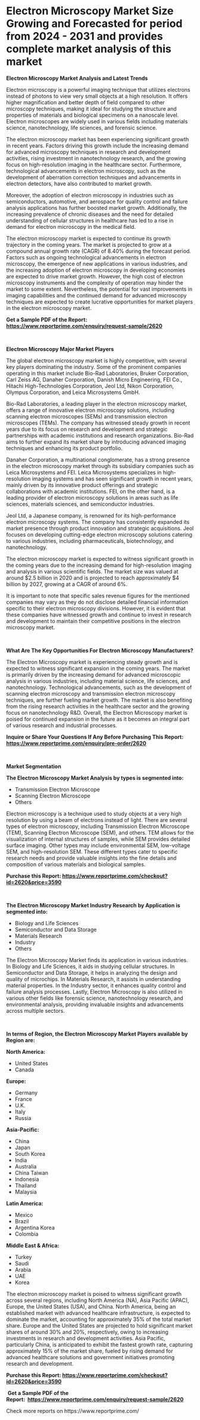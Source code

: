 <p><h1>Electron Microscopy Market Size Growing and Forecasted for period from 2024 - 2031 and provides complete market analysis of this market</h1></p><p><strong>Electron Microscopy Market Analysis and Latest Trends</strong></p>
<p><p>Electron microscopy is a powerful imaging technique that utilizes electrons instead of photons to view very small objects at a high resolution. It offers higher magnification and better depth of field compared to other microscopy techniques, making it ideal for studying the structure and properties of materials and biological specimens on a nanoscale level. Electron microscopes are widely used in various fields including materials science, nanotechnology, life sciences, and forensic science.</p><p>The electron microscopy market has been experiencing significant growth in recent years. Factors driving this growth include the increasing demand for advanced microscopy techniques in research and development activities, rising investment in nanotechnology research, and the growing focus on high-resolution imaging in the healthcare sector. Furthermore, technological advancements in electron microscopy, such as the development of aberration correction techniques and advancements in electron detectors, have also contributed to market growth.</p><p>Moreover, the adoption of electron microscopy in industries such as semiconductors, automotive, and aerospace for quality control and failure analysis applications has further boosted market growth. Additionally, the increasing prevalence of chronic diseases and the need for detailed understanding of cellular structures in healthcare has led to a rise in demand for electron microscopy in the medical field.</p><p>The electron microscopy market is expected to continue its growth trajectory in the coming years. The market is projected to grow at a compound annual growth rate (CAGR) of 8.40% during the forecast period. Factors such as ongoing technological advancements in electron microscopy, the emergence of new applications in various industries, and the increasing adoption of electron microscopy in developing economies are expected to drive market growth. However, the high cost of electron microscopy instruments and the complexity of operation may hinder the market to some extent. Nevertheless, the potential for vast improvements in imaging capabilities and the continued demand for advanced microscopy techniques are expected to create lucrative opportunities for market players in the electron microscopy market.</p></p>
<p><strong>Get a Sample PDF of the Report:&nbsp; <a href="https://www.reportprime.com/enquiry/request-sample/2620">https://www.reportprime.com/enquiry/request-sample/2620</a></strong></p>
<p>&nbsp;</p>
<p><strong>Electron Microscopy Major Market Players</strong></p>
<p><p>The global electron microscopy market is highly competitive, with several key players dominating the industry. Some of the prominent companies operating in this market include Bio-Rad Laboratories, Bruker Corporation, Carl Zeiss AG, Danaher Corporation, Danish Micro Engineering, FEI Co., Hitachi High-Technologies Corporation, Jeol Ltd, Nikon Corporation, Olympus Corporation, and Leica Microsystems GmbH.</p><p>Bio-Rad Laboratories, a leading player in the electron microscopy market, offers a range of innovative electron microscopy solutions, including scanning electron microscopes (SEMs) and transmission electron microscopes (TEMs). The company has witnessed steady growth in recent years due to its focus on research and development and strategic partnerships with academic institutions and research organizations. Bio-Rad aims to further expand its market share by introducing advanced imaging techniques and enhancing its product portfolio.</p><p>Danaher Corporation, a multinational conglomerate, has a strong presence in the electron microscopy market through its subsidiary companies such as Leica Microsystems and FEI. Leica Microsystems specializes in high-resolution imaging systems and has seen significant growth in recent years, mainly driven by its innovative product offerings and strategic collaborations with academic institutions. FEI, on the other hand, is a leading provider of electron microscopy solutions in areas such as life sciences, materials sciences, and semiconductor industries.</p><p>Jeol Ltd, a Japanese company, is renowned for its high-performance electron microscopy systems. The company has consistently expanded its market presence through product innovation and strategic acquisitions. Jeol focuses on developing cutting-edge electron microscopy solutions catering to various industries, including pharmaceuticals, biotechnology, and nanotechnology.</p><p>The electron microscopy market is expected to witness significant growth in the coming years due to the increasing demand for high-resolution imaging and analysis in various scientific fields. The market size was valued at around $2.5 billion in 2020 and is projected to reach approximately $4 billion by 2027, growing at a CAGR of around 6%.</p><p>It is important to note that specific sales revenue figures for the mentioned companies may vary as they do not disclose detailed financial information specific to their electron microscopy divisions. However, it is evident that these companies have witnessed growth and continue to invest in research and development to maintain their competitive positions in the electron microscopy market.</p></p>
<p>&nbsp;</p>
<p><strong>What Are The Key Opportunities For Electron Microscopy Manufacturers?</strong></p>
<p><p>The Electron Microscopy market is experiencing steady growth and is expected to witness significant expansion in the coming years. The market is primarily driven by the increasing demand for advanced microscopic analysis in various industries, including material science, life sciences, and nanotechnology. Technological advancements, such as the development of scanning electron microscopy and transmission electron microscopy techniques, are further fueling market growth. The market is also benefiting from the rising research activities in the healthcare sector and the growing focus on nanotechnology R&D. Overall, the Electron Microscopy market is poised for continued expansion in the future as it becomes an integral part of various research and industrial processes.</p></p>
<p><strong>Inquire or Share Your Questions If Any Before Purchasing This Report: <a href="https://www.reportprime.com/enquiry/pre-order/2620">https://www.reportprime.com/enquiry/pre-order/2620</a></strong></p>
<p>&nbsp;</p>
<p><strong>Market Segmentation</strong></p>
<p><strong>The Electron Microscopy Market Analysis by types is segmented into:</strong></p>
<p><ul><li>Transmission Electron Microscope</li><li>Scanning Electron Microscope</li><li>Others</li></ul></p>
<p><p>Electron microscopy is a technique used to study objects at a very high resolution by using a beam of electrons instead of light. There are several types of electron microscopy, including Transmission Electron Microscope (TEM), Scanning Electron Microscope (SEM), and others. TEM allows for the visualization of internal structures of samples, while SEM provides detailed surface imaging. Other types may include environmental SEM, low-voltage SEM, and high-resolution SEM. These different types cater to specific research needs and provide valuable insights into the fine details and composition of various materials and biological samples.</p></p>
<p><strong>Purchase this Report:&nbsp;<a href="https://www.reportprime.com/checkout?id=2620&price=3590">https://www.reportprime.com/checkout?id=2620&price=3590</a></strong></p>
<p>&nbsp;</p>
<p><strong>The Electron Microscopy Market Industry Research by Application is segmented into:</strong></p>
<p><ul><li>Biology and Life Sciences</li><li>Semiconductor and Data Storage</li><li>Materials Research</li><li>Industry</li><li>Others</li></ul></p>
<p><p>The Electron Microscopy Market finds its application in various industries. In Biology and Life Sciences, it aids in studying cellular structures. In Semiconductor and Data Storage, it helps in analyzing the design and quality of microchips. In Materials Research, it assists in understanding material properties. In the Industry sector, it enhances quality control and failure analysis processes. Lastly, Electron Microscopy is also utilized in various other fields like forensic science, nanotechnology research, and environmental analysis, providing invaluable insights and advancements across multiple sectors.</p></p>
<p>&nbsp;</p>
<p><strong>In terms of Region, the Electron Microscopy Market Players available by Region are:</strong></p>
<p>
    <p> <strong> North America: </strong>
        <ul>
            <li>United States</li>
            <li>Canada</li>
        </ul>
        </p> 
    <p> <strong> Europe: </strong>
        <ul>
            <li>Germany</li>
            <li>France</li>
            <li>U.K.</li>
            <li>Italy</li>
            <li>Russia</li>
        </ul>
        </p> 
    <p> <strong> Asia-Pacific: </strong>
        <ul>
            <li>China</li>
            <li>Japan</li>
            <li>South Korea</li>
            <li>India</li>
            <li>Australia</li>
            <li>China Taiwan</li>
            <li>Indonesia</li>
            <li>Thailand</li>
            <li>Malaysia</li>
        </ul>
        </p> 
    <p> <strong> Latin America: </strong>
        <ul>
            <li>Mexico</li>
            <li>Brazil</li>
            <li>Argentina Korea</li>
            <li>Colombia</li>
        </ul>
        </p> 
    <p> <strong> Middle East & Africa: </strong>
        <ul>
            <li>Turkey</li>
            <li>Saudi</li>
            <li>Arabia</li>
            <li>UAE</li>
            <li>Korea</li>
        </ul>
    </p>
    </p>
<p><p>The electron microscopy market is poised to witness significant growth across several regions, including North America (NA), Asia Pacific (APAC), Europe, the United States (USA), and China. North America, being an established market with advanced healthcare infrastructure, is expected to dominate the market, accounting for approximately 35% of the total market share. Europe and the United States are projected to hold significant market shares of around 30% and 20%, respectively, owing to increasing investments in research and development activities. Asia Pacific, particularly China, is anticipated to exhibit the fastest growth rate, capturing approximately 15% of the market share, fueled by rising demand for advanced healthcare solutions and government initiatives promoting research and development.</p></p>
<p><strong>Purchase this Report: <a href="https://www.reportprime.com/checkout?id=2620&price=3590">https://www.reportprime.com/checkout?id=2620&price=3590</a></strong></p>
<p>&nbsp;<strong>Get a Sample PDF of the Report:&nbsp;&nbsp;<a href="https://www.reportprime.com/enquiry/request-sample/2620">https://www.reportprime.com/enquiry/request-sample/2620</a></strong></p>
<p><strong></strong></p>
<p>Check more reports on https://www.reportprime.com/</p>